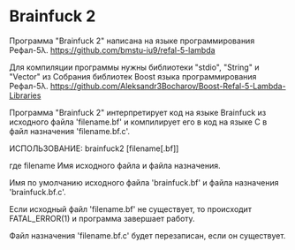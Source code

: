 # Brainfuck 2
Программа "Brainfuck 2" написана на языке программирования Рефал-5λ.
https://github.com/bmstu-iu9/refal-5-lambda

Для компиляции программы нужны библиотеки "stdio", "String" и "Vector" из
Собрания библиотек Boost языка программирования Рефал-5λ.
https://github.com/Aleksandr3Bocharov/Boost-Refal-5-Lambda-Libraries

Программа "Brainfuck 2" интерпретирует код на языке Brainfuck из исходного файла 'filename.bf'
и компилирует его в код на языке C в файл назначения 'filename.bf.c'.


ИСПОЛЬЗОВАНИЕ:
    brainfuck2 [filename[.bf]]


где
    filename        Имя исходного файла и файла назначения.


Имя по умолчанию исходного файла 'brainfuck.bf'
и файла назначения 'brainfuck.bf.c'.


Если исходный файл 'filename.bf' не существует,
то происходит FATAL_ERROR(1) и программа завершает работу.


Файл назначения 'filename.bf.c' будет перезаписан, если он существует.
